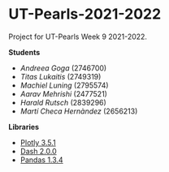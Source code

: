 # UT-Pearls-2021-2022
Project for UT-Pearls Week 9 2021-2022.

**Students**
- _Andreea Goga_ (2746700)
- _Titas Lukaitis_ (2749319)
- _Machiel Luning_ (2795574)
- _Aarav Mehrishi_ (2477521)
- _Harald Rutsch_ (2839296)
- _Martí Checa Hernàndez_ (2656213)

**Libraries**
- <a href="https://github.com/plotly/plotly.py" target="_blank">Plotly 3.5.1</a>
- <a href="https://dash.plotly.com/" target="_blank">Dash 2.0.0</a>
- <a href="https://pandas.pydata.org/" target="_blank">Pandas 1.3.4</a>
